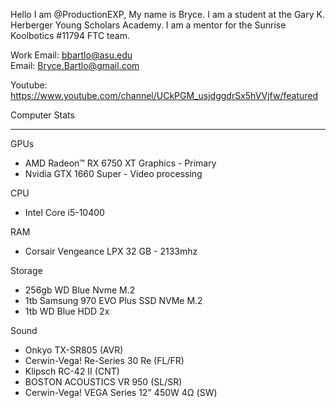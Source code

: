 Hello I am @ProductionEXP, My name is Bryce. I am a student at the Gary K. Herberger Young Scholars Academy.
I am a mentor for the Sunrise Koolbotics #11794 FTC team.
  
Work Email:       bbartlo@asu.edu       
Email:            Bryce.Bartlo@gmail.com

  
Youtube:          https://www.youtube.com/channel/UCkPGM_usjdggdrSx5hVVjfw/featured

Computer Stats
________________________________________________
  GPUs
 -    AMD Radeon™ RX 6750 XT Graphics - Primary 
 -    Nvidia GTX 1660 Super - Video processing 

  CPU
 -   Intel Core i5-10400

  RAM
 -   Corsair Vengeance LPX 32 GB - 2133mhz
 
  Storage
 -   256gb WD Blue Nvme M.2
 -   1tb Samsung 970 EVO Plus SSD NVMe M.2
 -   1tb WD Blue HDD 2x

  Sound
 -   Onkyo TX-SR805 (AVR)
 -   Cerwin-Vega! Re-Series 30 Re (FL/FR)
 -   Klipsch RC-42 II (CNT)
 -   BOSTON ACOUSTICS VR 950 (SL/SR)
 -   Cerwin-Vega! VEGA Series 12" 450W 4Ω (SW)
